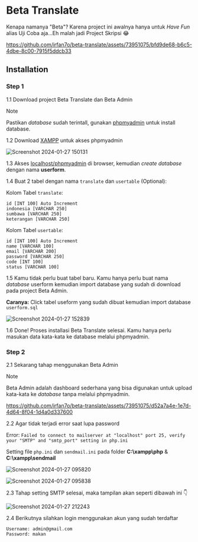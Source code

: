 <h1>Beta Translate</h1>
<p>Kenapa namanya "Beta"? Karena project ini awalnya hanya untuk <i>Have Fun</i> alias Uji Coba aja...Eh malah jadi Project Skripsi 😂</p>

https://github.com/irfan7o/beta-translate/assets/73951075/bfd9de68-b6c5-4dbe-8c00-7915f5ddcb33

<h2>Installation</h2>

<h3>Step 1</h3>

1.1 Download project Beta Translate dan Beta Admin

> [!NOTE]
> Pastikan <i>database</i> sudah terintall, gunakan [phpmyadmin](http://localhost/phpmyadmin/) untuk install database.

1.2 Download [XAMPP](https://www.apachefriends.org/download.html) untuk akses phpmyadmin

![Screenshot 2024-01-27 150131](https://github.com/irfan7o/beta-translate/assets/73951075/3b6a345c-5b89-46ed-9304-4bd4e2248d10)

1.3 Akses [localhost/phpmyadmin](http://localhost/phpmyadmin) di browser, kemudian <i>create database</i> dengan nama <b>userform</b>.

1.4 Buat 2 tabel dengan nama ```translate``` dan ```usertable``` (Optional):

Kolom Tabel ```translate```:

    id [INT 100] Auto Increment 
    indonesia [VARCHAR 250]
    sumbawa [VARCHAR 250]
    keterangan [VARCHAR 250]

Kolom Tabel ```usertable```:

    id [INT 100] Auto Increment 
    name [VARCHAR 100]
    email [VARCHAR 200]
    password [VARCHAR 250]
    code [INT 100]
    status [VARCHAR 100]

1.5 Kamu tidak perlu buat tabel baru. Kamu hanya perlu buat nama <i>database</i> userform kemudian import database yang sudah di download pada project Beta Admin.


<b>Caranya:</b> Click tabel useform yang sudah dibuat kemudian import database ```userform.sql```

![Screenshot 2024-01-27 152839](https://github.com/irfan7o/beta-translate/assets/73951075/cdbccdfd-43c7-4596-819f-5f3fea501353)

1.6 Done! Proses installasi Beta Translate selesai. Kamu hanya perlu masukan data kata-kata ke database melalui phpmyadmin.

<h3>Step 2</h3>

2.1 Sekarang tahap menggunakan Beta Admin

> [!NOTE]
> Beta Admin adalah dashboard sederhana yang bisa digunakan untuk upload kata-kata ke <i>database</i> tanpa melalui phpmyadmin.

https://github.com/irfan7o/beta-translate/assets/73951075/d52a7a4e-1e7d-4d64-8f04-1d4a0d337600

2.2 Agar tidak terjadi error saat lupa password

Error: ```Failed to connect to mailserver at "localhost" port 25, verify your "SMTP" and "smtp_port" setting in php.ini```

Setting file ```php.ini``` dan ```sendmail.ini``` pada folder <b>C:\xampp\php</b> & <b>C:\xampp\sendmail</b>

![Screenshot 2024-01-27 095820](https://github.com/irfan7o/beta-translate/assets/73951075/55dd02f9-c32c-4d59-917f-79592c5076ea)

![Screenshot 2024-01-27 095838](https://github.com/irfan7o/beta-translate/assets/73951075/b13eff6d-5147-4343-91d7-24f24c00c3c8)

2.3 Tahap setting SMTP selesai, maka tampilan akan seperti dibawah ini 👇

![Screenshot 2024-01-27 212243](https://github.com/irfan7o/beta-translate/assets/73951075/91f8c319-64e8-45d5-ae34-670fefcab8f3)

2.4 Berikutnya silahkan login menggunakan akun yang sudah terdaftar

    Username: admin@gmail.com
    Password: makan
